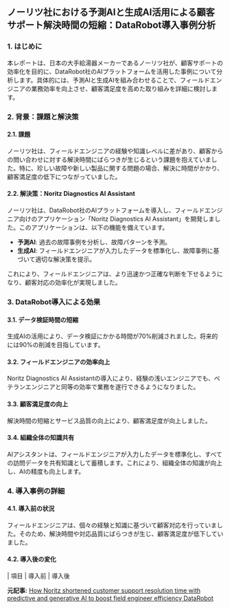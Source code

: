 ## ノーリツ社における予測AIと生成AI活用による顧客サポート解決時間の短縮：DataRobot導入事例分析

### 1. はじめに

本レポートは、日本の大手給湯器メーカーであるノーリツ社が、顧客サポートの効率化を目的に、DataRobot社のAIプラットフォームを活用した事例について分析します。具体的には、予測AIと生成AIを組み合わせることで、フィールドエンジニアの業務効率を向上させ、顧客満足度を高めた取り組みを詳細に検討します。

### 2. 背景：課題と解決策

#### 2.1. 課題

ノーリツ社は、フィールドエンジニアの経験や知識レベルに差があり、顧客からの問い合わせに対する解決時間にばらつきが生じるという課題を抱えていました。特に、珍しい故障や新しい製品に関する問題の場合、解決に時間がかかり、顧客満足度の低下につながっていました。

#### 2.2. 解決策：Noritz Diagnostics AI Assistant

ノーリツ社は、DataRobot社のAIプラットフォームを導入し、フィールドエンジニア向けのアプリケーション「Noritz Diagnostics AI Assistant」を開発しました。このアプリケーションは、以下の機能を備えています。

* **予測AI**: 過去の故障事例を分析し、故障パターンを予測。
* **生成AI**: フィールドエンジニアが入力したデータを標準化し、故障事例に基づいて適切な解決策を提示。

これにより、フィールドエンジニアは、より迅速かつ正確な判断を下せるようになり、顧客対応の効率化が実現しました。

### 3. DataRobot導入による効果

#### 3.1. データ検証時間の短縮

生成AIの活用により、データ検証にかかる時間が70%削減されました。将来的には90%の削減を目指しています。

#### 3.2. フィールドエンジニアの効率向上

Noritz Diagnostics AI Assistantの導入により、経験の浅いエンジニアでも、ベテランエンジニアと同等の効率で業務を遂行できるようになりました。

#### 3.3. 顧客満足度の向上

解決時間の短縮とサービス品質の向上により、顧客満足度が向上しました。

#### 3.4. 組織全体の知識共有

AIアシスタントは、フィールドエンジニアが入力したデータを標準化し、すべての訪問データを共有知識として蓄積します。これにより、組織全体の知識が向上し、AIの精度も向上します。

### 4. 導入事例の詳細

#### 4.1. 導入前の状況

フィールドエンジニアは、個々の経験と知識に基づいて顧客対応を行っていました。そのため、解決時間や対応品質にばらつきが生じ、顧客満足度が低下していました。

#### 4.2. 導入後の変化

| 項目 | 導入前 | 導入後 

**元記事:** [How Noritz shortened customer support resolution time with predictive and generative AI to boost field engineer efficiency DataRobot](https://www.datarobot.com/customers/noritz/)